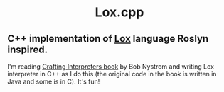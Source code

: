 <h1 align="center">
   Lox.cpp
  <br>
  
 ## C++ implementation of [Lox](https://github.com/munificent/craftinginterpreters) language Roslyn inspired.  
</h1>


I'm reading [Crafting Interpreters book](http://craftinginterpreters.com/) by
Bob Nystrom and writing Lox interpreter in C++ as I do this (the original code
in the book is written in Java and some is in C). It's fun!






